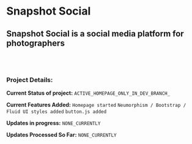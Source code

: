 # Snapshot Social
## Snapshot Social is a social media platform for photographers
<br>
<br>

### Project Details:

**Current Status of project:** `ACTIVE_HOMEPAGE_ONLY_IN_DEV_BRANCH_`

**Current Features Added:** `Homepage started` `Neumorphism / Bootstrap / Fluid UI styles added` `button.js added` 

**Updates in progress:** `NONE_CURRENTLY`

**Updates Processed So Far:** `NONE_CURRENTLY`
